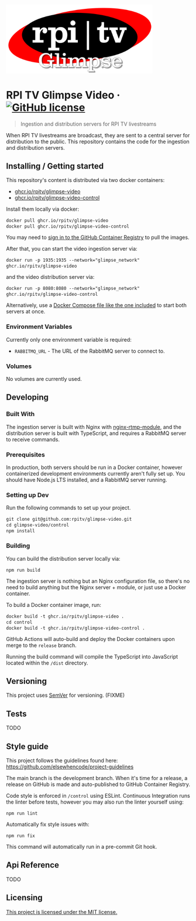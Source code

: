 <img src="rpitv_glimpse_logo.png" alt="RPI TV Glimpse logo" width="400">

# RPI TV Glimpse Video &middot; [![GitHub license](https://img.shields.io/github/license/rpitv/glimpse-video)](https://github.com/rpitv/glimpse-video/blob/dev/LICENSE)

> Ingestion and distribution servers for RPI TV livestreams

When RPI TV livestreams are broadcast, they are sent to a central server for distribution to the public. This repository contains the code for the ingestion and distribution servers.

## Installing / Getting started

This repository's content is distributed via two docker containers:

- [ghcr.io/rpitv/glimpse-video](https://github.com/rpitv/glimpse-video/pkgs/container/glimpse-video)
- [ghcr.io/rpitv/glimpse-video-control](https://github.com/rpitv/glimpse-video/pkgs/container/glimpse-video-control)

Install them locally via docker:

```shell
docker pull ghcr.io/rpitv/glimpse-video
docker pull ghcr.io/rpitv/glimpse-video-control
```

You may need to [sign in to the GitHub Container Registry](https://docs.github.com/en/packages/working-with-a-github-packages-registry/working-with-the-container-registry) to pull the images.

After that, you can start the video ingestion server via:
```shell
docker run -p 1935:1935 --network="glimpse_network" ghcr.io/rpitv/glimpse-video
```
and the video distribution server via:
```shell
docker run -p 8080:8080 --network="glimpse_network" ghcr.io/rpitv/glimpse-video-control
```

Alternatively, use a [Docker Compose file like the one included](./docker-compose.yml) to start both servers at once.

### Environment Variables
Currently only one environment variable is required:
- `RABBITMQ_URL` - The URL of the RabbitMQ server to connect to.

### Volumes
No volumes are currently used.

## Developing

### Built With

The ingestion server is built with Nginx with [nginx-rtmp-module](https://github.com/arut/nginx-rtmp-module), and the distribution server is built with TypeScript, and requires a RabbitMQ server to receive commands.

### Prerequisites

In production, both servers should be run in a Docker container, however containerized development environments currently aren't fully set up. You should have Node.js LTS installed, and a RabbitMQ server running.

### Setting up Dev

Run the following commands to set up your project.

```shell
git clone git@github.com:rpitv/glimpse-video.git
cd glimpse-video/control
npm install
```

### Building

You can build the distribution server locally via:
```shell
npm run build
```

The ingestion server is nothing but an Nginx configuration file, so there's no need to build anything but the Nginx server + module, or just use a Docker container.

To build a Docker container image, run:
```shell
docker build -t ghcr.io/rpitv/glimpse-video .
cd control
docker build -t ghcr.io/rpitv/glimpse-video-control .
```

GitHub Actions will auto-build and deploy the Docker containers upon merge to the `release` branch.

Running the build command will compile the TypeScript into JavaScript located within the `/dist` directory.

## Versioning

This project uses [SemVer](http://semver.org/) for versioning. (FIXME)

## Tests

TODO

## Style guide

This project follows the guidelines found here: https://github.com/elsewhencode/project-guidelines

The main branch is the development branch. When it's time for a release, a release on GitHub is made and auto-published to GitHub Container Registry.

Code style is enforced in `/control` using ESLint. Continuous Integration runs the linter before tests, however you may also run the linter yourself using:

```shell
npm run lint
```

Automatically fix style issues with:

```shell
npm run fix
```

This command will automatically run in a pre-commit Git hook.

## Api Reference

TODO

## Licensing

[This project is licensed under the MIT license.](./LICENSE)
